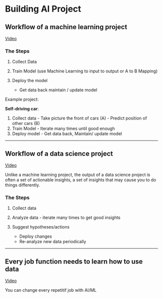 # Building AI Project

## Workflow of a machine learning project

[Video](https://www.coursera.org/learn/ai-for-everyone/lecture/z6hU1/workflow-of-a-machine-learning-project)

### The Steps

1. Collect Data
2. Train Model (use Machine Learning to input to output or A to B Mapping)
3. Deploy the model 
      
      -  Get data back maintain / update model

Example project:

__Self-driving car__:
1. Collect data - Take picture the front of cars (A) - Predict position of other cars (B)
2. Train Model - Iterate many times until good enough
3. Deploy model - Get data back, Maintain/ update model 

------

## Workflow of a data science project

[Video](https://www.coursera.org/learn/ai-for-everyone/lecture/3VpZi/workflow-of-a-data-science-project)

Unlike a machine learning project, the output of a data science project is often a set of actionable insights, a set of insights that may cause you to do things differently.

### The Steps

1. Collect data
2. Analyze data  - iterate many times to get good insights
3. Suggest hypotheses/actions
    
    - Deploy changes
    - Re-analyze new data periodically

----


## Every job function needs to learn how to use data

[Video](https://www.coursera.org/learn/ai-for-everyone/lecture/W0XsP/every-job-function-needs-to-learn-how-to-use-data)

You can change every repetitif job with AI/ML
